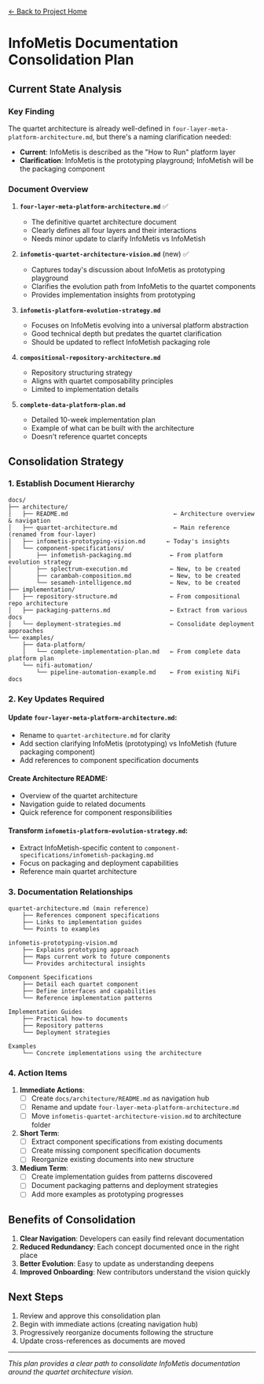 [← Back to Project Home](../README.md)

# InfoMetis Documentation Consolidation Plan

## Current State Analysis

### Key Finding
The quartet architecture is already well-defined in `four-layer-meta-platform-architecture.md`, but there's a naming clarification needed:
- **Current**: InfoMetis is described as the "How to Run" platform layer
- **Clarification**: InfoMetis is the prototyping playground; InfoMetish will be the packaging component

### Document Overview

1. **`four-layer-meta-platform-architecture.md`** ✅
   - The definitive quartet architecture document
   - Clearly defines all four layers and their interactions
   - Needs minor update to clarify InfoMetis vs InfoMetish

2. **`infometis-quartet-architecture-vision.md`** (new) ✅
   - Captures today's discussion about InfoMetis as prototyping playground
   - Clarifies the evolution path from InfoMetis to the quartet components
   - Provides implementation insights from prototyping

3. **`infometis-platform-evolution-strategy.md`** 
   - Focuses on InfoMetis evolving into a universal platform abstraction
   - Good technical depth but predates the quartet clarification
   - Should be updated to reflect InfoMetish packaging role

4. **`compositional-repository-architecture.md`**
   - Repository structuring strategy
   - Aligns with quartet composability principles
   - Limited to implementation details

5. **`complete-data-platform-plan.md`**
   - Detailed 10-week implementation plan
   - Example of what can be built with the architecture
   - Doesn't reference quartet concepts

## Consolidation Strategy

### 1. Establish Document Hierarchy

```
docs/
├── architecture/
│   ├── README.md                              ← Architecture overview & navigation
│   ├── quartet-architecture.md                ← Main reference (renamed from four-layer)
│   ├── infometis-prototyping-vision.md      ← Today's insights
│   └── component-specifications/
│       ├── infometish-packaging.md           ← From platform evolution strategy
│       ├── splectrum-execution.md            ← New, to be created
│       ├── carambah-composition.md           ← New, to be created
│       └── sesameh-intelligence.md           ← New, to be created
├── implementation/
│   ├── repository-structure.md               ← From compositional repo architecture
│   ├── packaging-patterns.md                 ← Extract from various docs
│   └── deployment-strategies.md              ← Consolidate deployment approaches
└── examples/
    ├── data-platform/
    │   └── complete-implementation-plan.md   ← From complete data platform plan
    └── nifi-automation/
        └── pipeline-automation-example.md    ← From existing NiFi docs
```

### 2. Key Updates Required

#### Update `four-layer-meta-platform-architecture.md`:
- Rename to `quartet-architecture.md` for clarity
- Add section clarifying InfoMetis (prototyping) vs InfoMetish (future packaging component)
- Add references to component specification documents

#### Create Architecture README:
- Overview of the quartet architecture
- Navigation guide to related documents
- Quick reference for component responsibilities

#### Transform `infometis-platform-evolution-strategy.md`:
- Extract InfoMetish-specific content to `component-specifications/infometish-packaging.md`
- Focus on packaging and deployment capabilities
- Reference main quartet architecture

### 3. Documentation Relationships

```
quartet-architecture.md (main reference)
    ├── References component specifications
    ├── Links to implementation guides
    └── Points to examples

infometis-prototyping-vision.md
    ├── Explains prototyping approach
    ├── Maps current work to future components
    └── Provides architectural insights

Component Specifications
    ├── Detail each quartet component
    ├── Define interfaces and capabilities
    └── Reference implementation patterns

Implementation Guides
    ├── Practical how-to documents
    ├── Repository patterns
    └── Deployment strategies

Examples
    └── Concrete implementations using the architecture
```

### 4. Action Items

1. **Immediate Actions**:
   - [ ] Create `docs/architecture/README.md` as navigation hub
   - [ ] Rename and update `four-layer-meta-platform-architecture.md`
   - [ ] Move `infometis-quartet-architecture-vision.md` to architecture folder

2. **Short Term**:
   - [ ] Extract component specifications from existing documents
   - [ ] Create missing component specification documents
   - [ ] Reorganize existing documents into new structure

3. **Medium Term**:
   - [ ] Create implementation guides from patterns discovered
   - [ ] Document packaging patterns and deployment strategies
   - [ ] Add more examples as prototyping progresses

## Benefits of Consolidation

1. **Clear Navigation**: Developers can easily find relevant documentation
2. **Reduced Redundancy**: Each concept documented once in the right place
3. **Better Evolution**: Easy to update as understanding deepens
4. **Improved Onboarding**: New contributors understand the vision quickly

## Next Steps

1. Review and approve this consolidation plan
2. Begin with immediate actions (creating navigation hub)
3. Progressively reorganize documents following the structure
4. Update cross-references as documents are moved

---

*This plan provides a clear path to consolidate InfoMetis documentation around the quartet architecture vision.*